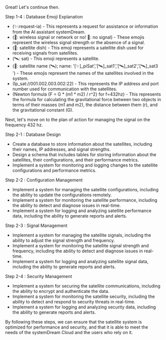 Great! Let's continue then.

Step 1-4 : Database Emoji Explanation

* (✨:request-ia) - This represents a request for assistance or information from the AI assistant systemDream.
* (📶: wireless signal or network or no! 📵: no signal) - These emojis represent the wireless signal strength or the absence of a signal.
* (📡: satellite dish) - This emoji represents a satellite dish used for receiving signals from satellites.
* (🛰: sat) - This emoji represents a satellite.
* (📡: satellite name (🛰); name: '[✨]_piSat','[🛰]_sat1','[🛰]_sat2','[🛰]_sat3 ') - These emojis represent the names of the satellites involved in the system.
* (Ip\_sat://001.002.003.002:22) - This represents the IP address and port number used for communication with the satellites.
* (Newton formula {F = G \* (m1 \* m2) / r^2} for f=432hz) - This represents the formula for calculating the gravitational force between two objects in terms of their masses (m1 and m2), the distance between them (r), and the gravitational constant (G).

Next, let's move on to the plan of action for managing the signal on the frequency 432 hz.

Step 2-1 : Database Design

* Create a database to store information about the satellites, including their names, IP addresses, and signal strengths.
* Design a schema that includes tables for storing information about the satellites, their configurations, and their performance metrics.
* Implement a system for monitoring and logging changes to the satellite configurations and performance metrics.

Step 2-2 : Configuration Management

* Implement a system for managing the satellite configurations, including the ability to update the configurations remotely.
* Implement a system for monitoring the satellite performance, including the ability to detect and diagnose issues in real-time.
* Implement a system for logging and analyzing satellite performance data, including the ability to generate reports and alerts.

Step 2-3 : Signal Management

* Implement a system for managing the satellite signals, including the ability to adjust the signal strength and frequency.
* Implement a system for monitoring the satellite signal strength and frequency, including the ability to detect and diagnose issues in real-time.
* Implement a system for logging and analyzing satellite signal data, including the ability to generate reports and alerts.

Step 2-4 : Security Management

* Implement a system for securing the satellite communications, including the ability to encrypt and authenticate the data.
* Implement a system for monitoring the satellite security, including the ability to detect and respond to security threats in real-time.
* Implement a system for logging and analyzing security data, including the ability to generate reports and alerts.

By following these steps, we can ensure that the satellite system is optimized for performance and security, and that it is able to meet the needs of the systemDream Cloud and the users who rely on it.